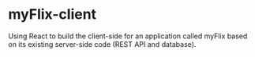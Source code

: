 # myFlix-client


Using React to build the client-side for an application called myFlix based on its existing server-side code (REST API and database).

